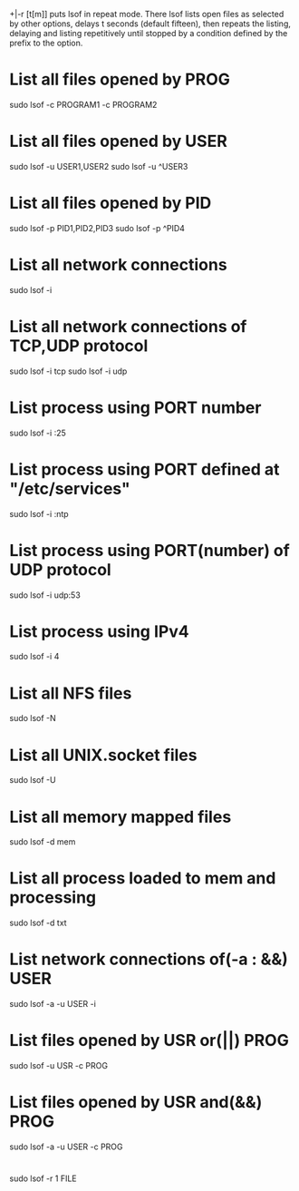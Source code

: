+|-r [t[m<fmt>]]
	puts  lsof in repeat mode.  There lsof lists open files as selected by other options, delays t seconds (default fifteen), then repeats the listing, delaying and
	listing repetitively until stopped by a condition defined by the prefix to the option.


# List all files opened by PROG
sudo lsof -c PROGRAM1 -c PROGRAM2

# List all files opened by USER
sudo lsof -u USER1,USER2
sudo lsof -u ^USER3

# List all files opened by PID
sudo lsof -p PID1,PID2,PID3
sudo lsof -p ^PID4

# List all network connections
sudo lsof -i
# List all network connections of TCP,UDP protocol
sudo lsof -i tcp
sudo lsof -i udp
# List process using PORT number
sudo lsof -i :25
# List process using PORT defined at "/etc/services"
sudo lsof -i :ntp
# List process using PORT(number) of UDP protocol
sudo lsof -i udp:53
# List process using IPv4
sudo lsof -i 4

# List all NFS files
sudo lsof -N

# List all UNIX.socket files
sudo lsof -U

# List all memory mapped files
sudo lsof -d mem
# List all process loaded to mem and processing
sudo lsof -d txt


# List network connections of(-a : &&) USER
sudo lsof -a -u USER -i

# List files opened by USR or(||) PROG
sudo lsof -u USR -c PROG
# List files opened by USR and(&&) PROG
sudo lsof -a -u USER -c PROG


#
sudo lsof -r 1 FILE
